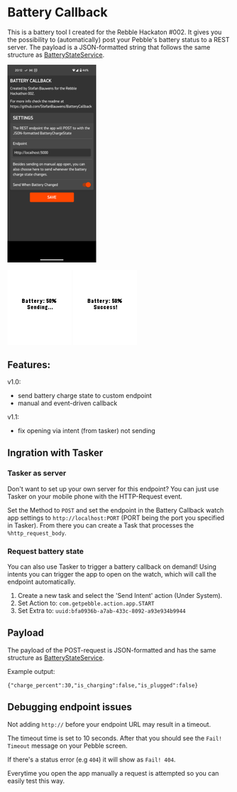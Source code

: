 # Battery Callback
This is a battery tool I created for the Rebble Hackaton #002.
It gives you the possibility to (automatically) post your Pebble's battery status to a REST server.
The payload is a JSON-formatted string that follows the same structure as <a href="https://developer.rebble.io/developer.pebble.com/docs/c/Foundation/Event_Service/BatteryStateService/index.html#BatteryChargeState">BatteryStateService</a>.

<img src ="BatteryCallback/screenshot_config.png" width= 200 alt = "Battery Callback Phone Config screenshot">

![Battery Callback app screenshot](BatteryCallback/screenshot2.png)
![Battery Callback app screenshot](BatteryCallback/screenshot3.png)

## Features:
v1.0:
- send battery charge state to custom endpoint
- manual and event-driven callback
  
v1.1:
- fix opening via intent (from tasker) not sending

## Ingration with Tasker
### Tasker as server
Don't want to set up your own server for this endpoint? You can just use Tasker on your mobile phone with the HTTP-Request event. 

Set the Method to `POST` and set the endpoint in the Battery Callback watch app settings to `http://localhost:PORT` (PORT being the port you specified in Tasker).
From there you can create a Task that processes the `%http_request_body`. 

### Request battery state
You can also use Tasker to trigger a battery callback on demand! Using intents you can trigger the app to open on the watch, which will call the endpoint automatically.

1. Create a new task and select the 'Send Intent' action (Under System). 
2. Set Action to: `com.getpebble.action.app.START`
3. Set Extra to: `uuid:bfa0936b-a7ab-433c-8092-a93e934b9944`

## Payload
The payload of the POST-request is JSON-formatted and has the same structure as <a href="https://developer.rebble.io/developer.pebble.com/docs/c/Foundation/Event_Service/BatteryStateService/index.html#BatteryChargeState">BatteryStateService</a>.

Example output:
```
{"charge_percent":30,"is_charging":false,"is_plugged":false}
```

## Debugging endpoint issues
Not adding `http://` before your endpoint URL may result in a timeout.

The timeout time is set to 10 seconds. After that you should see the `Fail! Timeout` message on your Pebble screen.

If there's a status error (e.g `404`) it will show as `Fail! 404`.

Everytime you open the app manually a request is attempted so you can easily test this way. 
